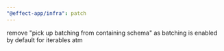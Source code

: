 ```yaml
---
"@effect-app/infra": patch
---
```


remove "pick up batching from containing schema" as batching is enabled by default for iterables atm
